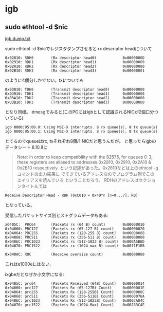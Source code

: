 # igb

## sudo ethtool -d $nic

[igb.dump.txt](igb.dump.txt)

sudo ethtool -d $nicでレジスタダンプさせると
rx descriptor headについて
```
0x02810: RDH0        (Rx descriptor head0)            0x0000000D
0x02910: RDH1        (Rx descriptor head1)            0x00000000
0x02A10: RDH2        (Rx descriptor head2)            0x00000000
0x02B10: RDH3        (Rx descriptor head3)            0x00000001
```
のように4個分しかでない。txについても
```
0x03810: TDH0        (Transmit descriptor head0)      0x00000000
0x03910: TDH1        (Transmit descriptor head1)      0x00000008
0x03A10: TDH2        (Transmit descriptor head2)      0x00000000
0x03B10: TDH3        (Transmit descriptor head3)      0x00000000
```
となり同様。
dmesgでみると(このPCにはigbとして認識されるNICが2個口分ついている)

```
igb 0000:05:00.0: Using MSI-X interrupts. 8 rx queue(s), 8 tx queue(s)
igb 0000:05:00.1: Using MSI-X interrupts. 8 rx queue(s), 8 tx queue(s)
```
とでるのでqueueはrx, txそれぞれ8個/1 NICだと思うんだが。
と思ったらigbのデータシート
8.10.8に
> Note: In order to keep compatibility with the 82575, for queues 0-3,
> these registers are aliased to addresses 0x2810, 0x2910, 0x2A10 &
> 0x2B10 respectively.
という記述があった。0x2810などは上のethtool -gコマンドの出力結果に
でてきているアドレスなのでプログラム側でこのエイリアスを読んでいる
ということだろう。
RDHのアドレスはセクションタイトルでは
```
Receive Descriptor Head - RDH (0xC010 + 0x40*n [n=0...7]; RO)
```
となっている。

受信したパケットサイズ別ヒストグラムデータもある:
```
x0405C:  PRC64       (Packets rx (64 B) count)        0x00000010
0x04060: PRC127      (Packets rx (65-127 B) count)    0x00000020
0x04064: PRC255      (Packets rx (128-255 B) count)   0x0000000B
0x04068: PRC511      (Packets rx (256-511 B) count)   0x00000000
0x0406C: PRC1023     (Packets rx (512-1023 B) count)  0x000A5BBD
0x04070: PRC1522     (Packets rx (1024-max B) count)  0x0071F1BB

0x040AC: ROC         (Receive oversize count)         0x00000000
```
これはe1000eにはない。

ixgbeだとなぜか小文字になる:
```
0x0405C: prc64       (Packets Received (64B) Count)   0x00000014
0x04060: prc127      (Packets Rx (65-127B) Count)     0x0000001E
0x04064: prc255      (Packets Rx (128-255B) Count)    0x0000000C
0x04068: prc511      (Packets Rx (256-511B) Count)    0x000007BA
0x0406C: prc1023     (Packets Rx (512-1023B) Count)   0x0003A84C
0x04070: prc1522     (Packets Rx (1024-Max) Count)    0x00283C4E
```


